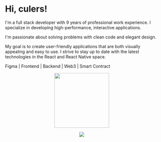 # Hi, culers!

I'm a full stack developer with 9 years of professional work experience. I specialize in developing high-performance, interactive applications.

I'm passionate about solving problems with clean code and elegant design. 

My goal is to create user-friendly applications that are both visually appealing and easy to use. I strive to stay up to date with the latest technologies in the React and React Native space.

Figma | Frontend | Backend | Web3 | Smart Contract

<p align="center">
<a href="https://github.com/bradjin8">
  <img height="180em" src="https://github-readme-stats-eight-theta.vercel.app/api?username=bradjin8&show_icons=true&theme=radical&include_all_commits=true&count_private=true"/>
</a>
</p>
<p align="center">
  <img src="https://github-profile-trophy.vercel.app/?username=bradjin8&theme=juicyfresh&no-bg=true" />
</p>

<!-- Follow me on instagram --
<a href="https://drive.google.com/file/d/1rqGAAgXRP__7CLPrW-0l-nZAiYPIYDJD/view?usp=drive_link"></a>
<!-- -->
